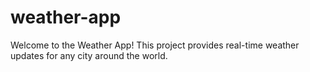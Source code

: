 # weather-app
Welcome to the Weather App! This project provides real-time weather updates for any city around the world.
